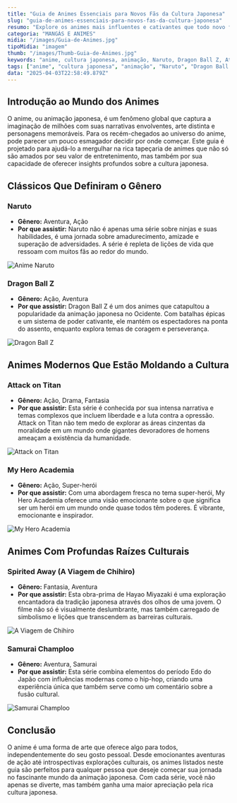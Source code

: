 ```yaml
---
title: "Guia de Animes Essenciais para Novos Fãs da Cultura Japonesa"
slug: "guia-de-animes-essenciais-para-novos-fas-da-cultura-japonesa"
resumo: "Explore os animes mais influentes e cativantes que todo novo fã da cultura japonesa deve assistir. Este guia abrange desde clássicos atemporais até obras modernas que moldaram o gênero, oferecendo uma porta de entrada fascinante para o mundo da animação japonesa."
categoria: "MANGÁS E ANIMES"
midia: "/images/Guia-de-Animes.jpg"
tipoMidia: "imagem"
thumb: "/images/Thumb-Guia-de-Animes.jpg"
keywords: "anime, cultura japonesa, animação, Naruto, Dragon Ball Z, Attack on Titan, My Hero Academia, Spirited Away"
tags: ["anime", "cultura japonesa", "animação", "Naruto", "Dragon Ball Z", "Attack on Titan", "My Hero Academia", "Spirited Away"]
data: "2025-04-03T22:58:49.879Z"
---
```


## Introdução ao Mundo dos Animes
O anime, ou animação japonesa, é um fenômeno global que captura a imaginação de milhões com suas narrativas envolventes, arte distinta e personagens memoráveis. Para os recém-chegados ao universo do anime, pode parecer um pouco esmagador decidir por onde começar. Este guia é projetado para ajudá-lo a mergulhar na rica tapeçaria de animes que não só são amados por seu valor de entretenimento, mas também por sua capacidade de oferecer insights profundos sobre a cultura japonesa.

## Clássicos Que Definiram o Gênero
### **Naruto**
- **Gênero:** Aventura, Ação
- **Por que assistir:** Naruto não é apenas uma série sobre ninjas e suas habilidades, é uma jornada sobre amadurecimento, amizade e superação de adversidades. A série é repleta de lições de vida que ressoam com muitos fãs ao redor do mundo.

![Anime Naruto](/images/naruto.jpg)

### **Dragon Ball Z**
- **Gênero:** Ação, Aventura
- **Por que assistir:** Dragon Ball Z é um dos animes que catapultou a popularidade da animação japonesa no Ocidente. Com batalhas épicas e um sistema de poder cativante, ele mantém os espectadores na ponta do assento, enquanto explora temas de coragem e perseverança.

![Dragon Ball Z](/images/Dragon-Ball-Z.jpg)

## Animes Modernos Que Estão Moldando a Cultura
### **Attack on Titan**
- **Gênero:** Ação, Drama, Fantasia
- **Por que assistir:** Esta série é conhecida por sua intensa narrativa e temas complexos que incluem liberdade e a luta contra a opressão. Attack on Titan não tem medo de explorar as áreas cinzentas da moralidade em um mundo onde gigantes devoradores de homens ameaçam a existência da humanidade.

![Attack on Titan](/images/attack-on-titan.png)

### **My Hero Academia**
- **Gênero:** Ação, Super-herói
- **Por que assistir:** Com uma abordagem fresca no tema super-herói, My Hero Academia oferece uma visão emocionante sobre o que significa ser um herói em um mundo onde quase todos têm poderes. É vibrante, emocionante e inspirador.

![My Hero Academia](/images/My-Hero-Academia.jpg)

## Animes Com Profundas Raízes Culturais
### **Spirited Away (A Viagem de Chihiro)**
- **Gênero:** Fantasia, Aventura
- **Por que assistir:** Esta obra-prima de Hayao Miyazaki é uma exploração encantadora da tradição japonesa através dos olhos de uma jovem. O filme não só é visualmente deslumbrante, mas também carregado de simbolismo e lições que transcendem as barreiras culturais.

![A Viagem de Chihiro](/images/a-viagem-de-chihiro-animacao-japao.jpg)

### **Samurai Champloo**
- **Gênero:** Aventura, Samurai
- **Por que assistir:** Esta série combina elementos do período Edo do Japão com influências modernas como o hip-hop, criando uma experiência única que também serve como um comentário sobre a fusão cultural.

![Samurai Champloo](/images/samurai-champloo.jpg)

## Conclusão
O anime é uma forma de arte que oferece algo para todos, independentemente do seu gosto pessoal. Desde emocionantes aventuras de ação até introspectivas explorações culturais, os animes listados neste guia são perfeitos para qualquer pessoa que deseje começar sua jornada no fascinante mundo da animação japonesa. Com cada série, você não apenas se diverte, mas também ganha uma maior apreciação pela rica cultura japonesa.